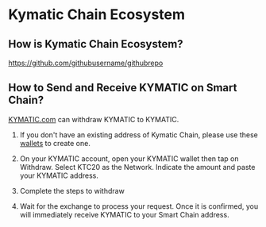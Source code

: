 # Kymatic Chain Ecosystem

## How is Kymatic Chain Ecosystem?

<https://github.com/githubusername/githubrepo>

## How to Send and Receive KYMATIC on Smart Chain?

[KYMATIC.com](https:/www.kymaticscan.online) can withdraw KYMATIC to KYMATIC.

1. If you don't have an existing address of Kymatic Chain, please use these [wallets](../../smart-chain/wallet.md) to create one.

2. On your KYMATIC account, open your KYMATIC wallet then tap on Withdraw. Select KTC20 as the Network. Indicate the amount and paste your KYMATIC address.

3. Complete the steps to withdraw

4. Wait for the exchange to process your request. Once it is confirmed, you will immediately receive KYMATIC to your Smart Chain address.


